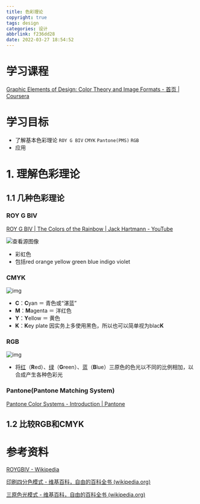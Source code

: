 ```yaml
---
title: 色彩理论
copyright: true
tags: design
categories: 设计
abbrlink: f236dd28
date: 2022-03-27 18:54:52
---
```


# 学习课程

[Graphic Elements of Design: Color Theory and Image Formats - 首页 | Coursera](https://www.coursera.org/learn/graphic-elements-design/home/welcome)

# 学习目标

- 了解基本色彩理论 `ROY G BIV` `CMYK` `Pantone(PMS)` `RGB`
- 应用



# 1. 理解色彩理论

## 1.1 几种色彩理论

### ROY G BIV

[ROY G BIV | The Colors of the Rainbow | Jack Hartmann - YouTube](https://www.youtube.com/watch?v=5OxLfEq4Iv4)

![查看源图像](https://th.bing.com/th/id/R.c1b6c1956238d05d1221798b46747ca2?rik=ZcWzISb%2fdZojRQ&riu=http%3a%2f%2fimg3.wikia.nocookie.net%2f__cb20111026212102%2frainbows%2fimages%2f0%2f06%2f3.gif&ehk=v1fKzYtCcF9FaGuCEBAdVrr2lARDIWyC23GIx%2bwi14k%3d&risl=&pid=ImgRaw&r=0)

- 彩虹色
- 包括red   orange   yellow   green   blue  indigo   violet



### CMYK
![img](https://upload.wikimedia.org/wikipedia/commons/b/b2/CMYK_color_swatches.png)

- **C**：**C**yan ＝ 青色或“湛蓝”
- **M**：**M**agenta ＝ 洋红色
- **Y**：**Y**ellow ＝ 黄色
- **K**：**K**ey plate 因实务上多使用黑色，所以也可以简单视为blac**K**



### RGB

![img](https://upload.wikimedia.org/wikipedia/commons/thumb/a/af/RGB_color_solid_cube.png/1280px-RGB_color_solid_cube.png)

- 将[红](https://zh.wikipedia.org/wiki/红)（**R**ed）、[绿](https://zh.wikipedia.org/wiki/绿色)（**G**reen）、[蓝](https://zh.wikipedia.org/wiki/蓝)（**B**lue）三原色的色光以不同的比例相加，以合成产生各种色彩光

### Pantone(Pantone Matching System)

[Pantone Color Systems - Introduction | Pantone](https://www.pantone.com/color-systems/pantone-color-systems-explained)



## 1.2 比较RGB和CMYK




# 参考资料

[ROYGBIV - Wikipedia](https://en.wikipedia.org/wiki/ROYGBIV)

[印刷四分色模式 - 维基百科，自由的百科全书 (wikipedia.org)](https://zh.wikipedia.org/wiki/印刷四分色模式)

[三原色光模式 - 维基百科，自由的百科全书 (wikipedia.org)](https://zh.wikipedia.org/wiki/三原色光模式)

